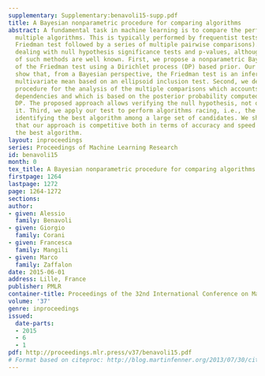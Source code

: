 ```yaml
---
supplementary: Supplementary:benavoli15-supp.pdf
title: A Bayesian nonparametric procedure for comparing algorithms
abstract: A fundamental task in machine learning is to compare the performance of
  multiple algorithms. This is typically performed by frequentist tests (usually the
  Friedman test followed by a series of multiple pairwise comparisons). This implies
  dealing with null hypothesis significance tests and p-values, although the shortcomings
  of such methods are well known. First, we propose a nonparametric Bayesian version
  of the Friedman test using a Dirichlet process (DP) based prior. Our derivations
  show that, from a Bayesian perspective, the Friedman test is an inference for a
  multivariate mean based on an ellipsoid inclusion test. Second, we derive a joint
  procedure for the analysis of the multiple comparisons which accounts for their
  dependencies and which is based on the posterior probability computed through the
  DP. The proposed approach allows verifying the null hypothesis, not only rejecting
  it. Third, we apply our test to perform algorithms racing, i.e., the problem of
  identifying the best algorithm among a large set of candidates. We show by simulation
  that our approach is competitive both in terms of accuracy and speed in identifying
  the best algorithm.
layout: inproceedings
series: Proceedings of Machine Learning Research
id: benavoli15
month: 0
tex_title: A Bayesian nonparametric procedure for comparing algorithms
firstpage: 1264
lastpage: 1272
page: 1264-1272
sections: 
author:
- given: Alessio
  family: Benavoli
- given: Giorgio
  family: Corani
- given: Francesca
  family: Mangili
- given: Marco
  family: Zaffalon
date: 2015-06-01
address: Lille, France
publisher: PMLR
container-title: Proceedings of the 32nd International Conference on Machine Learning
volume: '37'
genre: inproceedings
issued:
  date-parts:
  - 2015
  - 6
  - 1
pdf: http://proceedings.mlr.press/v37/benavoli15.pdf
# Format based on citeproc: http://blog.martinfenner.org/2013/07/30/citeproc-yaml-for-bibliographies/
---
```

